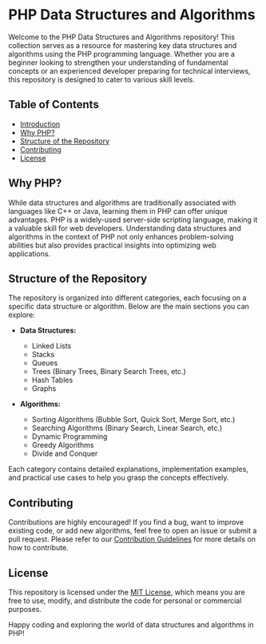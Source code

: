 # PHP Data Structures and Algorithms

Welcome to the PHP Data Structures and Algorithms repository! This collection serves as a resource for mastering key data structures and algorithms using the PHP programming language. Whether you are a beginner looking to strengthen your understanding of fundamental concepts or an experienced developer preparing for technical interviews, this repository is designed to cater to various skill levels.

## Table of Contents
- [Introduction](#php-data-structures-and-algorithms)
- [Why PHP?](#why-php)
- [Structure of the Repository](#structure-of-the-repository)
- [Contributing](#contributing)
- [License](#license)

## Why PHP?

While data structures and algorithms are traditionally associated with languages like C++ or Java, learning them in PHP can offer unique advantages. PHP is a widely-used server-side scripting language, making it a valuable skill for web developers. Understanding data structures and algorithms in the context of PHP not only enhances problem-solving abilities but also provides practical insights into optimizing web applications.

## Structure of the Repository

The repository is organized into different categories, each focusing on a specific data structure or algorithm. Below are the main sections you can explore:

- **Data Structures:**
  - Linked Lists
  - Stacks
  - Queues
  - Trees (Binary Trees, Binary Search Trees, etc.)
  - Hash Tables
  - Graphs

- **Algorithms:**
  - Sorting Algorithms (Bubble Sort, Quick Sort, Merge Sort, etc.)
  - Searching Algorithms (Binary Search, Linear Search, etc.)
  - Dynamic Programming
  - Greedy Algorithms
  - Divide and Conquer

Each category contains detailed explanations, implementation examples, and practical use cases to help you grasp the concepts effectively.

## Contributing

Contributions are highly encouraged! If you find a bug, want to improve existing code, or add new algorithms, feel free to open an issue or submit a pull request. Please refer to our [Contribution Guidelines](CONTRIBUTING.md) for more details on how to contribute.

## License

This repository is licensed under the [MIT License](LICENSE), which means you are free to use, modify, and distribute the code for personal or commercial purposes.

Happy coding and exploring the world of data structures and algorithms in PHP!
